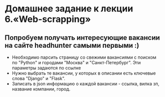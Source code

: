 # Домашнее задание к лекции 6.«Web-scrapping»

## Попробуем получать интересующие вакансии на сайте headhunter самыми первыми :)

- Необходимо парсить страницу со свежими вакансиями с поиском по "Python" и городами "Москва" и "Санкт-Петербург". Эти параметры задаются по ссылке
- Нужно выбрать те вакансии, у которых в описании есть ключевые слова "Django" и "Flask".
- Записать в json информацию о каждой вакансии - ссылка, вилка зп, название компании, город.